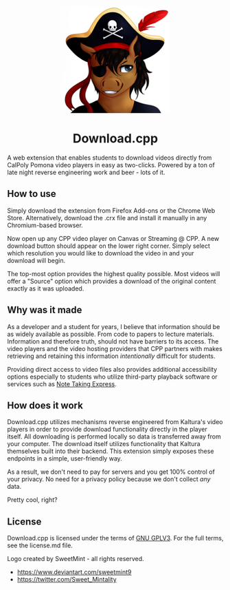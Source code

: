 <p align="center">
  <img width="250" height="250" src="https://raw.githubusercontent.com/joshgarde/Download.cpp/main/icons/icon.png">
</p>
<h1 align="center">Download.cpp</h1>

A web extension that enables students to download videos directly from CalPoly
Pomona video players in easy as two-clicks. Powered by a ton of late night
reverse engineering work and beer - lots of it.

## How to use

Simply download the extension from Firefox Add-ons or the Chrome Web Store.
Alternatively, download the .crx file and install it manually in any
Chromium-based browser.

Now open up any CPP video player on Canvas or Streaming @ CPP. A new download
button should appear on the lower right corner. Simply select which resolution
you would like to download the video in and your download will begin.

The top-most option provides the highest quality possible. Most videos will
offer a "Source" option which provides a download of the original content
exactly as it was uploaded.

## Why was it made

As a developer and a student for years, I believe that information should be as
widely available as possible. From code to papers to lecture materials.
Information and therefore truth, should not have barriers to its access. The
video players and the video hosting providers that CPP partners with makes
retrieving and retaining this information *intentionally* difficult for
students.

Providing direct access to video files also provides additional accessibility
options especially to students who utilize third-party playback software or
services such as [Note Taking Express](https://www.cpp.edu/drc/accommodations-and-procedures/notetaking-express.shtml).

## How does it work

Download.cpp utilizes mechanisms reverse engineered from Kaltura's video players
in order to provide download functionality directly in the player itself. All
downloading is performed locally so data is transferred away from your computer.
The download itself utilizes functionality that Kaltura themselves built into
their backend. This extension simply exposes these endpoints in a simple,
user-friendly way.

As a result, we don't need to pay for servers and you get 100% control of your
privacy. No need for a privacy policy because we don't collect *any* data.

Pretty cool, right?

## License

Download.cpp is licensed under the terms of [GNU GPLV3](https://www.gnu.org/licenses/gpl-3.0.en.html).
For the full terms, see the license.md file.

Logo created by SweetMint - all rights reserved.
 - https://www.deviantart.com/sweetmint9
 - https://twitter.com/Sweet_Mintality
